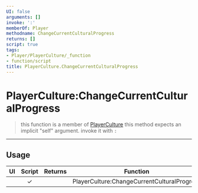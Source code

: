 ```yaml
---
UI: false
arguments: []
invoke: ':'
memberOf: Player
methodname: ChangeCurrentCulturalProgress
returns: []
script: true
tags:
- Player/PlayerCulture/_function
- function/script
title: PlayerCulture.ChangeCurrentCulturalProgress
---
```

# PlayerCulture:ChangeCurrentCulturalProgress
> this function is a member of [PlayerCulture](civ-6/lua/PlayerCulture.md)
> this method expects an implicit "self" argument. invoke it with `:`
-----
## Usage
|  UI | Script | Returns | Function | Arguments |
|:---:|:------:|-------:|:--------:|:---------|
| |✓||PlayerCulture:ChangeCurrentCulturalProgress||
